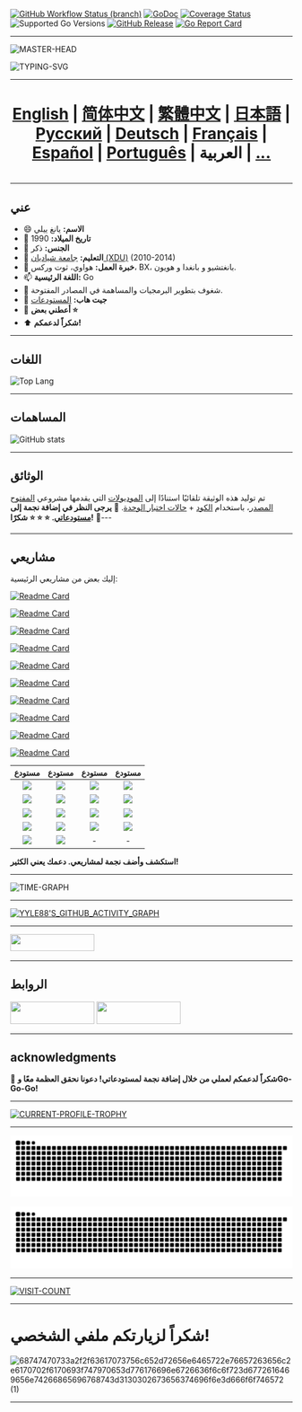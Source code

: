 [![GitHub Workflow Status (branch)](https://img.shields.io/github/actions/workflow/status/yyle88/yyle88/release.yml?branch=main&label=BUILD)](https://github.com/yyle88/yyle88/actions/workflows/release.yml?query=branch%3Amain)
[![GoDoc](https://pkg.go.dev/badge/github.com/yyle88/yyle88)](https://pkg.go.dev/github.com/yyle88/yyle88)
[![Coverage Status](https://img.shields.io/coveralls/github/yyle88/yyle88/master.svg)](https://coveralls.io/github/yyle88/yyle88?branch=main)
![Supported Go Versions](https://img.shields.io/badge/Go-1.22%2C%201.23-lightgrey.svg)
[![GitHub Release](https://img.shields.io/github/release/yyle88/yyle88.svg)](https://github.com/yyle88/yyle88/releases)
[![Go Report Card](https://goreportcard.com/badge/github.com/yyle88/yyle88)](https://goreportcard.com/report/github.com/yyle88/yyle88)

---

![MASTER-HEAD](https://user-images.githubusercontent.com/74038190/213910845-af37a709-8995-40d6-be59-724526e3c3d7.gif)

![TYPING-SVG](https://readme-typing-svg.demolab.com?font=Fira+Code&size=33&pause=1000&color=EBE912&width=999&lines=Hi+there+%F0%9F%91%8B%2C+Welcome+to+my+Page+%F0%9F%91%8B%2C+I'm+yyle88)

---

<!-- 这是一个注释，它不会在渲染时显示出来，这是语言选择的起始位置 -->

<h4 align="center" style="font-size: 2.0em;"><a href="../README.md">English</a> | <a href="../README.zh.md">简体中文</a> | <a href="README.zh-Hant.md">繁體中文</a> | <a href="README.ja.md">日本語</a> | <a href="README.ru.md">Русский</a> | <a href="README.de.md">Deutsch</a> | <a href="README.fr.md">Français</a> | <a href="README.es.md">Español</a> | <a href="README.pt.md">Português</a> | <strong>العربية</strong> | <a href="../LOCALE-MENU.md"><b>...</b></a></h4>

<!-- 这是一个注释，它不会在渲染时显示出来，这是语言选择的终止位置 -->

---

## عني

- 😄 **الاسم:** يانغ ييلي
- 🔭 **تاريخ الميلاد:** 1990
- 🌱 **الجنس:** ذكر
- 👯 **التعليم:** [جامعة شياديان (XDU)](https://www.xidian.edu.cn/) (2010-2014)
- 💼 **خبرة العمل:** هواوي، ثوت وركس، BX، بانغتشيو و بانغدا و هويون.
- 📫 **اللغة الرئيسية:** Go
- 💬 شغوف بتطوير البرمجيات والمساهمة في المصادر المفتوحة.
- 🔗 **جيت هاب:** [المستودعات](https://github.com/yyle88?tab=repositories&type=public&sort=stargazers)
- 🌟 **أعطني بعض ⭐**
- ⬆️ **شكراً لدعمكم!**

---

## اللغات

![Top Lang](https://github-readme-stats.vercel.app/api/top-langs/?username=yyle88&hide=html&card_width=465)

---

## المساهمات

![GitHub stats](https://github-readme-stats.vercel.app/api?username=yyle88&show_icons=true&theme=radical&show=reviews,prs_merged,prs_merged_percentage&hide=contribs&card_width=465)

---

## الوثائق

تم توليد هذه الوثيقة تلقائيًا استنادًا إلى [الموديولات](https://github.com/yyle88/yyle88/blob/main/go.mod) التي يقدمها مشروعي [المفتوح المصدر](https://github.com/yyle88?tab=repositories&sort=stargazers)، باستخدام [الكود](https://github.com/yyle88/yyle88/blob/main/yyle88.go) + [حالات اختبار الوحدة](https://github.com/yyle88/yyle88/blob/main/yyle88_test.go). 🌟 **يرجى النظر في إضافة نجمة إلى [مستودعاتي](https://github.com/yyle88?tab=repositories&sort=stargazers). ⭐ ⭐ ⭐ شكرًا!** 🌟---

---

## مشاريعي

إليك بعض من مشاريعي الرئيسية:

<!-- 这是一个注释，它不会在渲染时显示出来，这是项目列表的起始位置 -->

<div align="left">

[![Readme Card](https://github-readme-stats.vercel.app/api/pin/?username=yyle88&repo=sure&theme=material-palenight&unique=5437c83f-64b5-4848-82fb-3602b833379e)](https://github.com/yyle88/sure)

[![Readme Card](https://github-readme-stats.vercel.app/api/pin/?username=yyle88&repo=must&theme=cobalt&unique=fd4c1d36-d9b7-48ca-8aae-fdae95858b76)](https://github.com/yyle88/must)

[![Readme Card](https://github-readme-stats.vercel.app/api/pin/?username=yyle88&repo=osexec&theme=merko&unique=2ade4422-1cbf-4725-bedf-e0d6084d285d)](https://github.com/yyle88/osexec)

[![Readme Card](https://github-readme-stats.vercel.app/api/pin/?username=yyle88&repo=gobtcsign&theme=buefy&unique=35fec01e-6c5d-4d16-bc5d-3f8e18224de7)](https://github.com/yyle88/gobtcsign)

[![Readme Card](https://github-readme-stats.vercel.app/api/pin/?username=yyle88&repo=gormmom&theme=gruvbox_light&unique=84861083-f51e-43d5-81c3-c30fcf79c754)](https://github.com/yyle88/gormmom)

[![Readme Card](https://github-readme-stats.vercel.app/api/pin/?username=yyle88&repo=done&theme=one_dark_pro&unique=fb303c1b-5a73-4f38-ad32-dc45f21d9909)](https://github.com/yyle88/done)

[![Readme Card](https://github-readme-stats.vercel.app/api/pin/?username=yyle88&repo=formatgo&theme=discord_old_blurple&unique=5ea44e50-4971-47e7-9eb2-c7b26c39dba4)](https://github.com/yyle88/formatgo)

[![Readme Card](https://github-readme-stats.vercel.app/api/pin/?username=yyle88&repo=tern&theme=midnight-purple&unique=b9c17ba8-d0e3-40a7-a093-bcaad41324cf)](https://github.com/yyle88/tern)

[![Readme Card](https://github-readme-stats.vercel.app/api/pin/?username=yyle88&repo=erero&theme=discord_old_blurple&unique=2554bf11-0883-40b0-b20e-f72bfbebc5d0)](https://github.com/yyle88/erero)

[![Readme Card](https://github-readme-stats.vercel.app/api/pin/?username=yyle88&repo=syntaxgo&theme=github_dark&unique=4fc952f1-9469-4a61-853e-a525b43694b6)](https://github.com/yyle88/syntaxgo)

</div>


<div align="left">

| مستودع | مستودع | مستودع | مستودع |
| :--: | :--: | :--: | :--: |
|<a href="https://github.com/yyle88/gotrontrx"><img src="https://img.shields.io/badge/gotrontrx-%23FF1493.svg?style=flat&logoColor=white" height="24"></a> | <a href="https://github.com/yyle88/eroticgo"><img src="https://img.shields.io/badge/eroticgo-%233CB371.svg?style=flat&logoColor=white" height="24"></a> | <a href="https://github.com/yyle88/rese"><img src="https://img.shields.io/badge/rese-%23ADFF2F.svg?style=flat&logoColor=white" height="24"></a> | <a href="https://github.com/yyle88/osexistpath"><img src="https://img.shields.io/badge/osexistpath-%23FF4500.svg?style=flat&logoColor=white" height="24"></a> | 
|<a href="https://github.com/yyle88/reggin"><img src="https://img.shields.io/badge/reggin-%2391C4A4.svg?style=flat&logoColor=white" height="24"></a> | <a href="https://github.com/yyle88/gormcngen"><img src="https://img.shields.io/badge/gormcngen-%238A2BE2.svg?style=flat&logoColor=white" height="24"></a> | <a href="https://github.com/yyle88/syncmap"><img src="https://img.shields.io/badge/syncmap-%23F7931E.svg?style=flat&logoColor=white" height="24"></a> | <a href="https://github.com/yyle88/demojavabtcsign"><img src="https://img.shields.io/badge/demojavabtcsign-%237D5E7F.svg?style=flat&logoColor=white" height="24"></a> | 
|<a href="https://github.com/yyle88/gormcls"><img src="https://img.shields.io/badge/gormcls-%23FFD700.svg?style=flat&logoColor=white" height="24"></a> | <a href="https://github.com/yyle88/sortslice"><img src="https://img.shields.io/badge/sortslice-%23DC143C.svg?style=flat&logoColor=white" height="24"></a> | <a href="https://github.com/yyle88/gormcnm"><img src="https://img.shields.io/badge/gormcnm-%2320B2AA.svg?style=flat&logoColor=white" height="24"></a> | <a href="https://github.com/yyle88/runpath"><img src="https://img.shields.io/badge/runpath-%232E8B57.svg?style=flat&logoColor=white" height="24"></a> | 
|<a href="https://github.com/yyle88/zaplog"><img src="https://img.shields.io/badge/zaplog-%23FF6347.svg?style=flat&logoColor=white" height="24"></a> | <a href="https://github.com/yyle88/mutexmap"><img src="https://img.shields.io/badge/mutexmap-%23FF5733.svg?style=flat&logoColor=white" height="24"></a> | <a href="https://github.com/yyle88/neatjson"><img src="https://img.shields.io/badge/neatjson-%2395C59D.svg?style=flat&logoColor=white" height="24"></a> | <a href="https://github.com/yyle88/printgo"><img src="https://img.shields.io/badge/printgo-%2335A8D5.svg?style=flat&logoColor=white" height="24"></a> | 
|<a href="https://github.com/yyle88/simplejsonx"><img src="https://img.shields.io/badge/simplejsonx-%23F09F3B.svg?style=flat&logoColor=white" height="24"></a> | <a href="https://github.com/yyle88/yyle88"><img src="https://img.shields.io/badge/yyle88-%237D4B91.svg?style=flat&logoColor=white" height="24"></a> | - | - | 

</div>


<!-- 这是一个注释，它不会在渲染时显示出来，这是项目列表的终止位置 -->

**استكشف وأضف نجمة لمشاريعي. دعمك يعني الكثير!**

---

<img src="http://github-profile-summary-cards.vercel.app/api/cards/productive-time?username=yyle88&theme=radical&utcOffset=8.00" alt="TIME-GRAPH" width="465">

---

[![YYLE88'S_GITHUB_ACTIVITY_GRAPH](https://github-readme-activity-graph.vercel.app/graph?username=yyle88)](https://github.com/yyle88)

---

<!-- 这是一个注释，它不会在渲染时显示出来，这是其它项目的起始位置 -->

<a href="https://github.com/yyle88/yyle88/blob/main/OTHERS.md"><img src="https://img.shields.io/badge/MY+ORGANIZATIONS-%2320B2AA.svg?style=flat&logoColor=white" height="30" width="150"></a>

<!-- 这是一个注释，它不会在渲染时显示出来，这是其它项目的终止位置 -->

---

## الروابط

<a href="https://t.me/yyle88"><img src="https://img.shields.io/badge/-Telegram-f5e0dc?style=for-the-badge&logo=telegram&logoColor=27A0D9" height="40" width="150"></a>
<a href="https://www.youtube.com/@%E6%9D%A8%E4%BA%A6%E4%B9%901990/videos"><img src="https://img.shields.io/badge/-YouTube-f2cdcd?style=for-the-badge&logo=YouTube&logoColor=FF0000" height="40" width="150"></a>

---

## acknowledgments

🌟 **شكراً لدعمكم لعملي من خلال إضافة نجمة لمستودعاتي! دعونا نحقق العظمة معًا وGo-Go-Go!**

---

[![CURRENT-PROFILE-TROPHY](https://github-profile-trophy.vercel.app/?username=yyle88)](https://github.com/yyle88)

---

![github contribution grid snake animation](https://raw.githubusercontent.com/yyle88/yyle88/snake/github-contribution-grid-snake-dark.svg#gh-dark-mode-only)

![github contribution grid snake animation](https://raw.githubusercontent.com/yyle88/yyle88/snake/github-contribution-grid-snake.svg#gh-light-mode-only)

---

[![VISIT-COUNT](https://visitcount.itsvg.in/api?id=yyle88&label=profile-views&pretty=true)](https://visitcount.itsvg.in)

---

# شكراً لزيارتكم ملفي الشخصي!

![68747470733a2f2f63617073756c652d72656e6465722e76657263656c2e6170702f6170693f747970653d776176696e6726636f6c6f723d6772616469656e74266865696768743d3130302673656374696f6e3d666f6f746572 (1)](https://github.com/user-attachments/assets/e599b0c5-b812-4e11-908a-2bdec8c97c5f)

---
